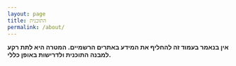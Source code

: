 ```yaml
---
layout: page
title: התוכנית
permalink: /about/
---
```


**אין בנאמר בעמוד זה להחליף את המידע באתרים הרשמיים. המטרה היא לתת רקע למבנה התוכנית ולדרישות באופן כללי.**
